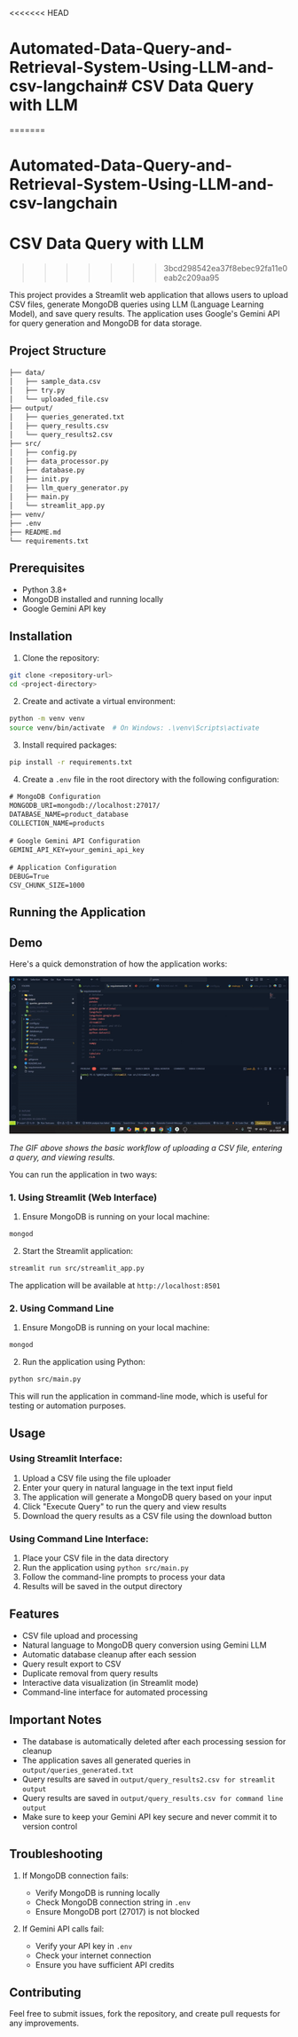 <<<<<<< HEAD
# Automated-Data-Query-and-Retrieval-System-Using-LLM-and-csv-langchain# CSV Data Query with LLM
=======
# Automated-Data-Query-and-Retrieval-System-Using-LLM-and-csv-langchain

# CSV Data Query with LLM
>>>>>>> 3bcd298542ea37f8ebec92fa11e0eab2c209aa95

This project provides a Streamlit web application that allows users to upload CSV files, generate MongoDB queries using LLM (Language Learning Model), and save query results. The application uses Google's Gemini API for query generation and MongoDB for data storage.

## Project Structure
```
├── data/
│   ├── sample_data.csv
│   ├── try.py
│   └── uploaded_file.csv
├── output/
│   ├── queries_generated.txt
│   ├── query_results.csv
│   └── query_results2.csv
├── src/
│   ├── config.py
│   ├── data_processor.py
│   ├── database.py
│   ├── init.py
│   ├── llm_query_generator.py
│   ├── main.py
│   └── streamlit_app.py
├── venv/
├── .env
├── README.md
└── requirements.txt
```

## Prerequisites

- Python 3.8+
- MongoDB installed and running locally
- Google Gemini API key

## Installation

1. Clone the repository:
```bash
git clone <repository-url>
cd <project-directory>
```

2. Create and activate a virtual environment:
```bash
python -m venv venv
source venv/bin/activate  # On Windows: .\venv\Scripts\activate
```

3. Install required packages:
```bash
pip install -r requirements.txt
```

4. Create a `.env` file in the root directory with the following configuration:
```
# MongoDB Configuration
MONGODB_URI=mongodb://localhost:27017/
DATABASE_NAME=product_database
COLLECTION_NAME=products

# Google Gemini API Configuration
GEMINI_API_KEY=your_gemini_api_key

# Application Configuration
DEBUG=True
CSV_CHUNK_SIZE=1000
```

## Running the Application

## Demo

Here's a quick demonstration of how the application works:

![How to Run](how_to_run.gif)

*The GIF above shows the basic workflow of uploading a CSV file, entering a query, and viewing results.*

You can run the application in two ways:

### 1. Using Streamlit (Web Interface)

1. Ensure MongoDB is running on your local machine:
```bash
mongod
```

2. Start the Streamlit application:
```bash
streamlit run src/streamlit_app.py
```

The application will be available at `http://localhost:8501`

### 2. Using Command Line

1. Ensure MongoDB is running on your local machine:
```bash
mongod
```

2. Run the application using Python:
```bash
python src/main.py
```

This will run the application in command-line mode, which is useful for testing or automation purposes.

## Usage

### Using Streamlit Interface:
1. Upload a CSV file using the file uploader
2. Enter your query in natural language in the text input field
3. The application will generate a MongoDB query based on your input
4. Click "Execute Query" to run the query and view results
5. Download the query results as a CSV file using the download button

### Using Command Line Interface:
1. Place your CSV file in the data directory
2. Run the application using `python src/main.py`
3. Follow the command-line prompts to process your data
4. Results will be saved in the output directory

## Features

- CSV file upload and processing
- Natural language to MongoDB query conversion using Gemini LLM
- Automatic database cleanup after each session
- Query result export to CSV
- Duplicate removal from query results
- Interactive data visualization (in Streamlit mode)
- Command-line interface for automated processing

## Important Notes

- The database is automatically deleted after each processing session for cleanup
- The application saves all generated queries in `output/queries_generated.txt`
- Query results are saved in `output/query_results2.csv for streamlit output `
- Query results are saved in `output/query_results.csv for command line output `
- Make sure to keep your Gemini API key secure and never commit it to version control

## Troubleshooting

1. If MongoDB connection fails:
   - Verify MongoDB is running locally
   - Check MongoDB connection string in `.env`
   - Ensure MongoDB port (27017) is not blocked

2. If Gemini API calls fail:
   - Verify your API key in `.env`
   - Check your internet connection
   - Ensure you have sufficient API credits

## Contributing

Feel free to submit issues, fork the repository, and create pull requests for any improvements.

